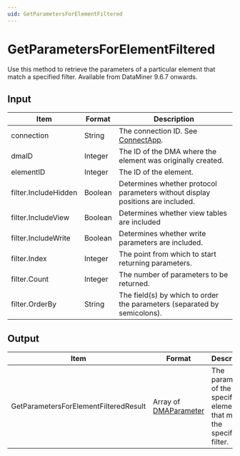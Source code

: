 ```yaml
---
uid: GetParametersForElementFiltered
---
```


# GetParametersForElementFiltered

Use this method to retrieve the parameters of a particular element that match a specified filter. Available from DataMiner 9.6.7 onwards.

## Input

| Item                 | Format  | Description                                                                      |
|----------------------|---------|----------------------------------------------------------------------------------|
| connection           | String  | The connection ID. See [ConnectApp](xref:ConnectApp). |
| dmaID                | Integer | The ID of the DMA where the element was originally created.                      |
| elementID            | Integer | The ID of the element.                                                           |
| filter.IncludeHidden | Boolean | Determines whether protocol parameters without display positions are included.   |
| filter.IncludeView   | Boolean | Determines whether view tables are included                                      |
| filter.IncludeWrite  | Boolean | Determines whether write parameters are included.                                |
| filter.Index         | Integer | The point from which to start returning parameters.                              |
| filter.Count         | Integer | The number of parameters to be returned.                                         |
| filter.OrderBy       | String  | The field(s) by which to order the parameters (separated by semicolons).         |

## Output

| Item | Format | Description |
|--|--|--|
| GetParametersForElementFilteredResult | Array of [DMAParameter](xref:DMAParameter) | The parameters of the specified element that match the specified filter. |
